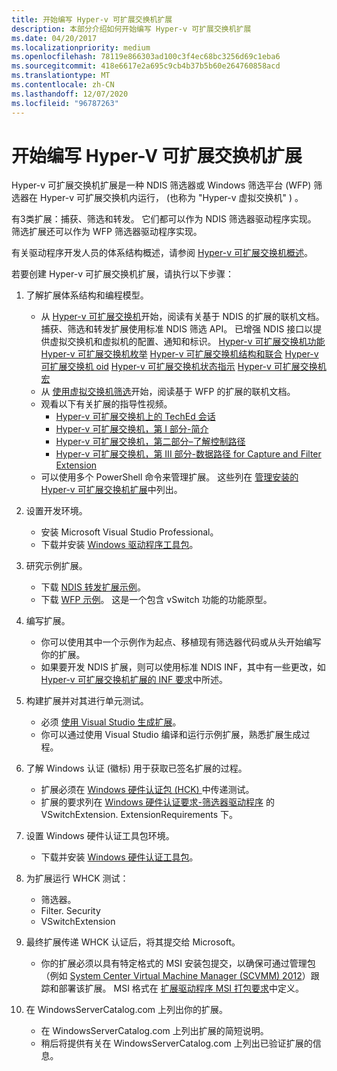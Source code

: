 ```yaml
---
title: 开始编写 Hyper-v 可扩展交换机扩展
description: 本部分介绍如何开始编写 Hyper-v 可扩展交换机扩展
ms.date: 04/20/2017
ms.localizationpriority: medium
ms.openlocfilehash: 78119e866303ad100c3f4ec68bc3256d69c1eba6
ms.sourcegitcommit: 418e6617e2a695c9cb4b37b5b60e264760858acd
ms.translationtype: MT
ms.contentlocale: zh-CN
ms.lasthandoff: 12/07/2020
ms.locfileid: "96787263"
---
```

# <a name="getting-started-writing-a-hyper-v-extensible-switch-extension"></a>开始编写 Hyper-V 可扩展交换机扩展

Hyper-v 可扩展交换机扩展是一种 NDIS 筛选器或 Windows 筛选平台 (WFP) 筛选器在 Hyper-v 可扩展交换机内运行， (也称为 "Hyper-v 虚拟交换机" ) 。

有3类扩展：捕获、筛选和转发。 它们都可以作为 NDIS 筛选器驱动程序实现。 筛选扩展还可以作为 WFP 筛选器驱动程序实现。

有关驱动程序开发人员的体系结构概述，请参阅 [Hyper-v 可扩展交换机概述](overview-of-the-hyper-v-extensible-switch.md)。

若要创建 Hyper-v 可扩展交换机扩展，请执行以下步骤：

1. 了解扩展体系结构和编程模型。
    -   从 [Hyper-v 可扩展交换机](hyper-v-extensible-switch.md)开始，阅读有关基于 NDIS 的扩展的联机文档。 捕获、筛选和转发扩展使用标准 NDIS 筛选 API。 已增强 NDIS 接口以提供虚拟交换机和虚拟机的配置、通知和标识。
        [Hyper-v 可扩展交换机功能](/windows-hardware/drivers/ddi/_netvista/) 
        [Hyper-v 可扩展交换机枚举](/windows-hardware/drivers/ddi/ntddndis/index) 
        [Hyper-v 可扩展交换机结构和联合](/windows-hardware/drivers/ddi/_netvista/) 
        [Hyper-v 可扩展交换机 oid](./hyper-v-extensible-switch-oids.md) 
        [Hyper-v 可扩展交换机状态指示](./hyper-v-extensible-switch-status-indications.md) 
        [Hyper-v 可扩展交换机宏](/windows-hardware/drivers/ddi/ntddndis/)
    -   从 [使用虚拟交换机筛选](using-virtual-switch-filtering.md)开始，阅读基于 WFP 的扩展的联机文档。
    -   观看以下有关扩展的指导性视频。
        -   [Hyper-v 可扩展交换机上的 TechEd 会话](https://channel9.msdn.com/Events/TechEd/NorthAmerica/2012/VIR307)
        -   [Hyper-v 可扩展交换机，第 I 部分-简介](https://channel9.msdn.com/posts/Hyper-V-Extensible-Switch-Part-I--Introduction)
        -   [Hyper-v 可扩展交换机，第二部分–了解控制路径](https://channel9.msdn.com/posts/Hyper-V-Extensible-Switch-Part-II--Understanding-the-Control-Path)
        -   [Hyper-v 可扩展交换机，第 III 部分-数据路径 for Capture and Filter Extension](https://channel9.msdn.com/posts/Hyper-V-Extensible-Switch-Part-III--The-Ins-and-Outs-of-the-Data-Path-for-Capture-and-Filter-Extensi)
    -   可以使用多个 PowerShell 命令来管理扩展。 这些列在 [管理安装的 Hyper-v 可扩展交换机扩展](managing-installed-hyper-v-extensions.md)中列出。

2.  设置开发环境。
    -   安装 Microsoft Visual Studio Professional。
    -   下载并安装 [Windows 驱动程序工具包](../download-the-wdk.md)。

3.  研究示例扩展。
    -   下载 [NDIS 转发扩展示例](https://go.microsoft.com/fwlink/p/?LinkId=618935)。
    -   下载 [WFP 示例](https://go.microsoft.com/fwlink/p/?LinkId=618934)。 这是一个包含 vSwitch 功能的功能原型。

4.  编写扩展。
    -   你可以使用其中一个示例作为起点、移植现有筛选器代码或从头开始编写你的扩展。
    -   如果要开发 NDIS 扩展，则可以使用标准 NDIS INF，其中有一些更改，如 [Hyper-v 可扩展交换机扩展的 INF 要求](inf-requirements-for-hyper-v-extensions.md)中所述。

5.  构建扩展并对其进行单元测试。
    -   必须 [使用 Visual Studio 生成扩展](https://visualstudio.microsoft.com/vs/)。
    -   你可以通过使用 Visual Studio 编译和运行示例扩展，熟悉扩展生成过程。

6.  了解 Windows 认证 (徽标) 用于获取已签名扩展的过程。
    -   扩展必须在 [Windows 硬件认证包 (HCK) ](/previous-versions/windows/hardware/cert-program/)中传递测试。
    -   扩展的要求列在 [Windows 硬件认证要求-筛选器驱动程序](/previous-versions/windows/hardware/cert-program/windows-hardware-certification-requirements---filter-driver) 的 VSwitchExtension. ExtensionRequirements 下。

7.  设置 Windows 硬件认证工具包环境。
    -   下载并安装 [Windows 硬件认证工具包](/windows-hardware/test/hlk/)。

8.  为扩展运行 WHCK 测试：
    -   筛选器。
    -   Filter. Security
    -   VSwitchExtension

9.  最终扩展传递 WHCK 认证后，将其提交给 Microsoft。
    -   你的扩展必须以具有特定格式的 MSI 安装包提交，以确保可通过管理包（例如 [System Center Virtual Machine Manager (SCVMM) 2012](/previous-versions/technet-magazine/hh300651(v=msdn.10))）跟踪和部署该扩展。 MSI 格式在 [扩展驱动程序 MSI 打包要求](./extension-driver-msi-packaging-requirements.md)中定义。

10. 在 WindowsServerCatalog.com 上列出你的扩展。
    -   在 WindowsServerCatalog.com 上列出扩展的简短说明。
    -   稍后将提供有关在 WindowsServerCatalog.com 上列出已验证扩展的信息。
